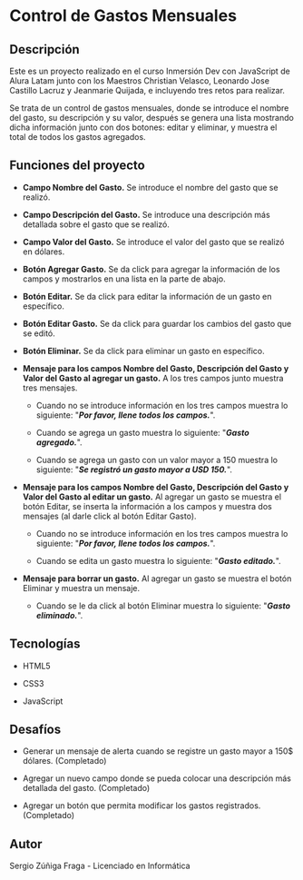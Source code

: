 # Control de Gastos Mensuales

## Descripción
Este es un proyecto realizado en el curso Inmersión Dev con JavaScript de Alura Latam junto con los Maestros Christian Velasco, Leonardo Jose Castillo Lacruz y Jeanmarie Quijada, e incluyendo tres retos para realizar.

Se trata de un control de gastos mensuales, donde se introduce el nombre del gasto, su descripción y su valor, después se genera una lista mostrando dicha información junto con dos botones: editar y eliminar, y muestra el total de todos los gastos agregados.

## Funciones del proyecto
- **Campo Nombre del Gasto.** Se introduce el nombre del gasto que se realizó.

- **Campo Descripción del Gasto.** Se introduce una descripción más detallada sobre el gasto que se realizó.

- **Campo Valor del Gasto.** Se introduce el valor del gasto que se realizó en dólares.

- **Botón Agregar Gasto.** Se da click para agregar la información de los campos y mostrarlos en una lista en la parte de abajo.

- **Botón Editar.** Se da click para editar la información de un gasto en específico.

- **Botón Editar Gasto.** Se da click para guardar los cambios del gasto que se editó.

- **Botón Eliminar.** Se da click para eliminar un gasto en específico.

- **Mensaje para los campos Nombre del Gasto, Descripción del Gasto y Valor del Gasto al agregar un gasto.** A los tres campos junto muestra tres mensajes.

    - Cuando no se introduce información en los tres campos muestra lo siguiente: "**_Por favor, llene todos los campos._**".

    - Cuando se agrega un gasto muestra lo siguiente: "**_Gasto agregado._**".

    - Cuando se agrega un gasto con un valor mayor a 150 muestra lo siguiente: "**_Se registró un gasto mayor a USD 150._**".

- **Mensaje para los campos Nombre del Gasto, Descripción del Gasto y Valor del Gasto al editar un gasto.** Al agregar un gasto se muestra el botón Editar, se inserta la información a los campos y muestra dos mensajes (al darle click al botón Editar Gasto).

    - Cuando no se introduce información en los tres campos muestra lo siguiente: "**_Por favor, llene todos los campos._**".

    - Cuando se edita un gasto muestra lo siguiente: "**_Gasto editado._**".

- **Mensaje para borrar un gasto.** Al agregar un gasto se muestra el botón Eliminar y muestra un mensaje.

    - Cuando se le da click al botón Eliminar muestra lo siguiente: "**_Gasto eliminado._**".

## Tecnologías
- HTML5

- CSS3

- JavaScript

## Desafíos
- Generar un mensaje de alerta cuando se registre un gasto mayor a 150$ dólares. (Completado)

- Agregar un nuevo campo donde se pueda colocar una descripción más detallada del gasto. (Completado)

- Agregar un botón que permita modificar los gastos registrados. (Completado)

## Autor
Sergio Zúñiga Fraga - Licenciado en Informática
